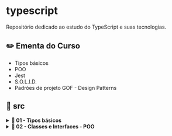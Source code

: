 # typescript
Repositório dedicado ao estudo do TypeScript e suas tecnologias.

## ✏️ Ementa do Curso
- Tipos básicos
- POO
- Jest
- S.O.L.I.D.
- Padrões de projeto GOF - Design Patterns


## 📂 src

<details><summary><b> 📂 01 - Tipos básicos</b></summary>

*  01 - annotations
*  02 - any
*  03 - void
*  04 - object
*  05 - array
*  06 - tupla
*  07 - null - undefined
*  08 - never
*  09 - enum
*  10 - unknown
*  11 - union types
*  12 - tipos literais
*  13 - type alias
*  14 - intersection types
*  15 - funções
*  16 - strutural typing
*  17 - type assertions
*  18 - webpack
*  19 - exercicio
*  20 - this em funções
</details>

<details><summary><b> 📂 02 - Classes e Interfaces - POO</b></summary>

*  01 - classes
*  02 - public e private
*  03 - herança + diagrama UML
*  04 - super
*  05 - protected
*  06 - getters e setters
*  07 - static
*  08 - construtor
*  09 - abstract
*  10 - associação + diagrama UML
</details>

